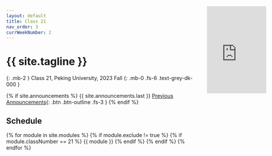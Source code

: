 ```yaml
---
layout: default
title: Class 21
nav_order: 3
currWeekNumber: 2
---
```

 
# {{ site.tagline }}
{: .mb-2 }
Class 21, Peking University, 2023 Fall
{: .mb-0 .fs-6 .text-grey-dk-000 }

{% if site.announcements %}
{{ site.announcements.last }}
[Previous Announcements](announcements.md){: .btn .btn-outline .fs-3 }
{% endif %}

## Schedule
{% for module in site.modules %}
{% if module.exclude != true %}
{% if module.classNumber == 21 %}
<a name="week-{{module.weekNumber}}"></a>
{{ module }}
{% endif %}
{% endif %}
{% endfor %}

<iframe src="https://www.random.org/widgets/integers/iframe.php?title=True+Random+Number+Generator&amp;buttontxt=Generate&amp;width=160&amp;height=235&amp;border=on&amp;bgcolor=%23FFFFFF&amp;txtcolor=%23777777&amp;altbgcolor=%23808080&amp;alttxtcolor=%23FFFFFF&amp;defaultmin=1&amp;defaultmax=17&amp;fixed=off" frameborder="0" width="160" height="235" style="min-height:235px;" scrolling="no" longdesc="https://www.random.org/integers/"></iframe>
<style>iframe { display: block; position: fixed; top: 60px; right: 30px;}</style>
